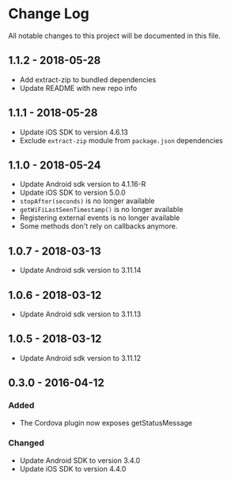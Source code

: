 # Change Log
All notable changes to this project will be documented in this file.

## **1.1.2** - 2018-05-28
- Add extract-zip to bundled dependencies
- Update README with new repo info

## **1.1.1** - 2018-05-28
- Update iOS SDK to version 4.6.13
- Exclude `extract-zip` module from `package.json` dependencies

## **1.1.0** - 2018-05-24
- Update Android sdk version to 4.1.16-R
- Update iOS SDK to version 5.0.0
- `stopAfter(seconds)` is no longer available
- `getWiFiLastSeenTimestamp()` is no longer available
- Registering external events is no longer available
- Some methods don't rely on callbacks anymore.

## **1.0.7** - 2018-03-13
- Update Android sdk version to 3.11.14

## **1.0.6** - 2018-03-12
- Update Android sdk version to 3.11.13

## **1.0.5** - 2018-03-12
- Update Android sdk version to 3.11.12

## **0.3.0** - 2016-04-12
### Added
- The Cordova plugin now exposes getStatusMessage
### Changed
- Update Android SDK to version 3.4.0
- Update iOS SDK to version 4.4.0
